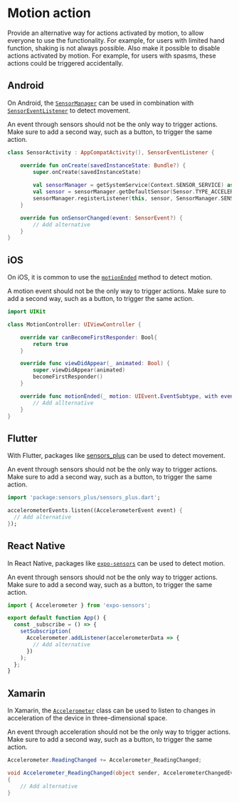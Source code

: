 # Motion action

Provide an alternative way for actions activated by motion, to allow everyone to use the functionality. For example, for users with limited hand function, shaking is not always possible. Also make it possible to disable actions activated by motion. For example, for users with spasms, these actions could be triggered accidentally.

## Android

On Android, the [`SensorManager`](https://developer.android.com/reference/android/hardware/SensorManager) can be used in combination with [`SensorEventListener`](https://developer.android.com/reference/android/hardware/SensorEventListener) to detect movement.

An event through sensors should not be the only way to trigger actions. Make sure to add a second way, such as a button, to trigger the same action.

```kotlin
class SensorActivity : AppCompatActivity(), SensorEventListener {

    override fun onCreate(savedInstanceState: Bundle?) {
        super.onCreate(savedInstanceState)
        
        val sensorManager = getSystemService(Context.SENSOR_SERVICE) as SensorManager
        val sensor = sensorManager.getDefaultSensor(Sensor.TYPE_ACCELEROMETER);
        sensorManager.registerListener(this, sensor, SensorManager.SENSOR_DELAY_NORMAL)
    }

    override fun onSensorChanged(event: SensorEvent?) {
        // Add alternative
    }
}
```

## iOS

On iOS, it is common to use the [`motionEnded`](https://developer.apple.com/documentation/uikit/uiresponder/1621090-motionended) method to detect motion.

A motion event should not be the only way to trigger actions. Make sure to add a second way, such as a button, to trigger the same action.

```swift
import UIKit

class MotionController: UIViewController {

    override var canBecomeFirstResponder: Bool{
        return true
    }

    override func viewDidAppear(_ animated: Bool) {
        super.viewDidAppear(animated)
        becomeFirstResponder()
    }

    override func motionEnded(_ motion: UIEvent.EventSubtype, with event: UIEvent?) {
        // Add allternative
    }
}
```

## Flutter

With Flutter, packages like [sensors_plus](https://pub.dev/packages/sensors_plus) can be used to detect movement.

An event through sensors should not be the only way to trigger actions. Make sure to add a second way, such as a button, to trigger the same action.

```dart
import 'package:sensors_plus/sensors_plus.dart';

accelerometerEvents.listen((AccelerometerEvent event) {
  // Add alternative
});
```

## React Native

In React Native, packages like [`expo-sensors`](https://docs.expo.dev/versions/latest/sdk/sensors/) can be used to detect motion.

An event through sensors should not be the only way to trigger actions. Make sure to add a second way, such as a button, to trigger the same action.

```jsx
import { Accelerometer } from 'expo-sensors';

export default function App() {
  const _subscribe = () => {
    setSubscription(
      Accelerometer.addListener(accelerometerData => {
        // Add alternative
      })
    );
  };
}
```

## Xamarin

In Xamarin, the [`Accelerometer`](https://docs.microsoft.com/en-us/xamarin/essentials/accelerometer) class can be used to listen to changes in acceleration of the device in three-dimensional space.

An event through acceleration should not be the only way to trigger actions. Make sure to add a second way, such as a button, to trigger the same action.

```csharp
Accelerometer.ReadingChanged += Accelerometer_ReadingChanged;

void Accelerometer_ReadingChanged(object sender, AccelerometerChangedEventArgs e)
{
    // Add alternative
}
```
